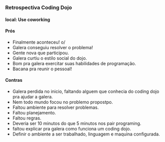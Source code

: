 ### Retrospectiva Coding Dojo
#### local: Use coworking


#### Prós 
- Finalmente aconteceu! o/
- Galera conseguiu resolver o problema!
- Gente nova que participou.
- Galera curtiu o estilo social do dojo.
- Bom pra galera exercitar suas habilidades de programação.
- Bacana pra reunir o pessoal!

#### Contras
- Galera perdida no inicio, faltando alguem que conhecia do coding dojo pra ajudar a galera.
- Nem todo mundo focou no problemo propostpo.
- Faltou ambiente para resolver problemas.
- Faltou planejamento.
- Faltou regras.
- Deveria ser 10 minutos do que 5 minutos nos pair programing.
- faltou explicar pra galera como funciona um coding dojo.
- Definir o ambiente a ser trabalhado, linguagem e maquina configurada.



